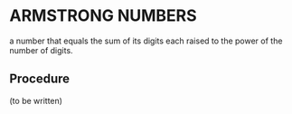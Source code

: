 # ARMSTRONG NUMBERS

a number that equals the sum of its digits each raised to the power of the number of digits. 

## Procedure

(to be written)